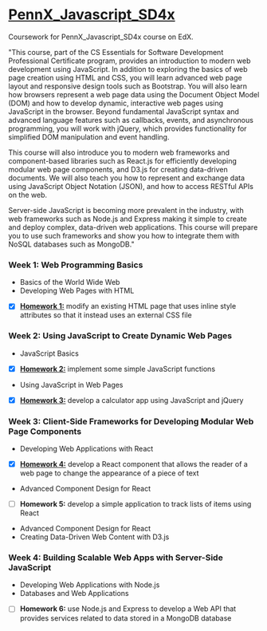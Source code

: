 # [PennX_Javascript_SD4x](https://www.edx.org/course/programming-web-javascript-pennx-sd4x)

Coursework for PennX_Javascript_SD4x course on EdX.

"This course, part of the CS Essentials for Software Development Professional Certificate program, provides an introduction to modern web development using JavaScript. In addition to exploring the basics of web page creation using HTML and CSS, you will learn advanced web page layout and responsive design tools such as Bootstrap. You will also learn how browsers represent a web page data using the Document Object Model (DOM) and how to develop dynamic, interactive web pages using JavaScript in the browser. Beyond fundamental JavaScript syntax and advanced language features such as callbacks, events, and asynchronous programming, you will work with jQuery, which provides functionality for simplified DOM manipulation and event handling.

This course will also introduce you to modern web frameworks and component-based libraries such as React.js for efficiently developing modular web page components, and D3.js for creating data-driven documents. We will also teach you how to represent and exchange data using JavaScript Object Notation (JSON), and how to access RESTful APIs on the web.

Server-side JavaScript is becoming more prevalent in the industry, with web frameworks such as Node.js and Express making it simple to create and deploy complex, data-driven web applications. This course will prepare you to use such frameworks and show you how to integrate them with NoSQL databases such as MongoDB."

### Week 1: Web Programming Basics
  - Basics of the World Wide Web
  - Developing Web Pages with HTML  
  - [x] [**Homework 1:**](https://github.com/jpacsai/PennX_Javascript_SD4x/tree/master/Week1) modify an existing HTML page that uses inline style attributes so that it instead uses an external CSS file
 
### Week 2: Using JavaScript to Create Dynamic Web Pages  
  - JavaScript Basics
  - [x] [**Homework 2:**](https://github.com/jpacsai/PennX_Javascript_SD4x/tree/master/Week2/homework2) implement some simple JavaScript functions
  - Using JavaScript in Web Pages
  - [x] [**Homework 3:**](https://github.com/jpacsai/PennX_Javascript_SD4x/tree/master/Week2/homework3) develop a calculator app using JavaScript and jQuery
 
### Week 3: Client-Side Frameworks for Developing Modular Web Page Components  
  - Developing Web Applications with React
  - [x] [**Homework 4:**](https://github.com/jpacsai/PennX_Javascript_SD4x/blob/master/Week3/FontChooser.js) develop a React component that allows the reader of a web page to change the appearance of a piece of text
  - Advanced Component Design for React
  - [ ] **Homework 5:** develop a simple application to track lists of items using React
  - Advanced Component Design for React
  - Creating Data-Driven Web Content with D3.js
    
### Week 4: Building Scalable Web Apps with Server-Side JavaScript
  - Developing Web Applications with Node.js
  - Databases and Web Applications
  - [ ] **Homework 6:** use Node.js and Express to develop a Web API that provides services related to data stored in a MongoDB database
